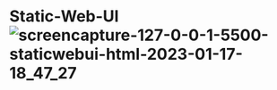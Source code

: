 # Static-Web-UI![screencapture-127-0-0-1-5500-staticwebui-html-2023-01-17-18_47_27](https://user-images.githubusercontent.com/121854064/212909204-89b913bc-4c71-4b61-a891-27a4c9afde84.png)
